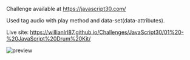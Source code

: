 Challenge available at https://javascript30.com/

Used tag audio with play method and data-set(data-attributes).

Live site:
https://willianlrl87.github.io/Challenges/JavaScript30/01%20-%20JavaScript%20Drum%20Kit/

![preview](https://user-images.githubusercontent.com/114601363/207161366-3620ebb1-da8c-4a0f-aa53-96bf3e255a21.gif)
